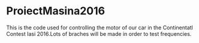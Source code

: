 # ProiectMasina2016
This is the code used for controlling the motor of our car in the Continentatl Contest Iasi 2016.Lots of braches will be made in order to test frequencies.
